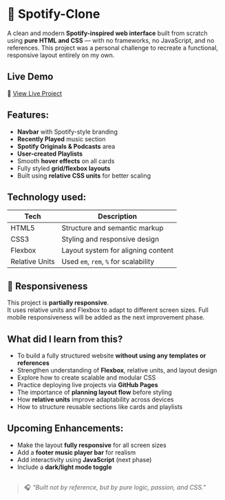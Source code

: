 
# 🎵 Spotify-Clone

A clean and modern **Spotify-inspired web interface** built from scratch using **pure HTML and CSS** — with no frameworks, no JavaScript, and no references. This project was a personal challenge to recreate a functional, responsive layout entirely on my own.


## Live Demo
🔗 [View Live Project](https://abhishettyy.github.io/Project-1/)



##  Features:

-  **Navbar** with Spotify-style branding
-  **Recently Played** music section
-  **Spotify Originals & Podcasts** area
-  **User-created Playlists**
-  Smooth **hover effects** on all cards
-  Fully styled **grid/flexbox layouts**
-  Built using **relative CSS units** for better scaling



##  Technology used:

| Tech     | Description                 |
|----------|-----------------------------|
| HTML5    | Structure and semantic markup |
| CSS3     | Styling and responsive design |
| Flexbox  | Layout system for aligning content |
| Relative Units | Used `em`, `rem`, `%` for scalability |



## 📱 Responsiveness

This project is **partially responsive**.  
It uses relative units and Flexbox to adapt to different screen sizes. Full mobile responsiveness will be added as the next improvement phase.



##  What did I learn from this?

- To build a fully structured website **without using any templates or references**
-  Strengthen understanding of **Flexbox**, relative units, and layout design
- Explore how to create scalable and modular CSS
- Practice deploying live projects via **GitHub Pages**
-  The importance of **planning layout flow** before styling
- How **relative units** improve adaptability across devices
- How to structure reusable sections like cards and playlists



## Upcoming Enhancements:

-  Make the layout **fully responsive** for all screen sizes  
-  Add a **footer music player bar** for realism  
-  Add interactivity using **JavaScript** (next phase)  
-  Include a **dark/light mode toggle**



##
> 🎧 *"Built not by reference, but by pure logic, passion, and CSS."*

